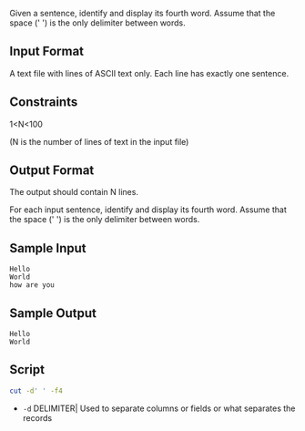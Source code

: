 Given a sentence, identify and display its fourth word. Assume that the space (' ') is the only delimiter between words.

## Input Format

A text file with lines of ASCII text only. Each line has exactly one sentence.

## Constraints

1<N<100

(N is the number of lines of text in the input file)

## Output Format

The output should contain N lines.

For each input sentence, identify and display its fourth word. Assume that the space (' ') is the only delimiter between words.

## Sample Input

    Hello
    World
    how are you
## Sample Output

    Hello
    World

## Script
```bash
cut -d' ' -f4
```

* `-d` DELIMITER| Used to separate columns or fields or what separates the records